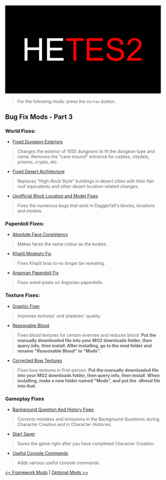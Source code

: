 ![HyperEssentials Branding](https://raw.githubusercontent.com/Biblioklept/hyperessentials/main/img/hetes2.png)

> For the following mods: press the `Vortex` button.

## Bug Fix Mods - Part 3

### World Fixes:
- [Fixed Dungeon Exteriors](https://www.nexusmods.com/daggerfallunity/mods/225)
> Changes the exterior of 1055 dungeons to fit the dungeon type and name. Removes the "cave mound" entrance for castles, citadels, prisons, crypts, etc.
- [Fixed Desert Architecture](https://www.nexusmods.com/daggerfallunity/mods/333)
> Replaces "High-Rock Style" buildings in desert cities with their flat-roof equivalents and other desert location-related changes.
- [Unofficial Block Location and Model Fixes](https://www.nexusmods.com/daggerfallunity/mods/100)
> Fixes the numerous bugs that exist in Daggerfall's blocks, locations and models.

### Paperdoll Fixes:
- [Absolute Face Consistency](https://www.nexusmods.com/daggerfallunity/mods/461)
> Makes faces the same colour as the bodies.
- [Khajiit Modesty Fix](https://www.nexusmods.com/daggerfallunity/mods/255)
> Fixes Khajiit bras to no longer be revealing.
- [Argonian Paperdoll Fix](https://www.nexusmods.com/daggerfallunity/mods/429)
> Fixes weird pixels on Argonian paperdolls.

### Texture Fixes:
- [Graphic Fixer](https://www.nexusmods.com/daggerfallunity/mods/280)
> Improves textures' and shadows' quality.
- [Reasonable Blood](https://www.nexusmods.com/daggerfallunity/mods/103)
> Fixes blood textures for certain enemies and reduces blood. **Put the manually downloaded file into your MO2 downloads folder, then query info, then install. After installing, go to the mod folder and rename "Reasonable Blood" to "Mods".**
- [Corrected Bow Textures](https://www.nexusmods.com/daggerfallunity/mods/355)
> Fixes bow textures in first-person. **Put the manually downloaded file into your MO2 downloads folder, then query info, then install. When installing, make a new folder named "Mods", and put the .dfmod file into that.**

### Gameplay Fixes
- [Background Question And History Fixes](https://www.nexusmods.com/daggerfallunity/mods/436)
> Corrects mistakes and omissions in the Background Questions during Character Creation and in Character Histories.
- [Start Saver](https://www.nexusmods.com/daggerfallunity/mods/71)
> Saves the game right after you have completed Character Creation.
- [Useful Console Commands](https://www.nexusmods.com/daggerfallunity/mods/312)
> Adds various useful console commands.

[<< Framework Mods](./part2.md) | 
[Optional Mods >>](./part4.md)
